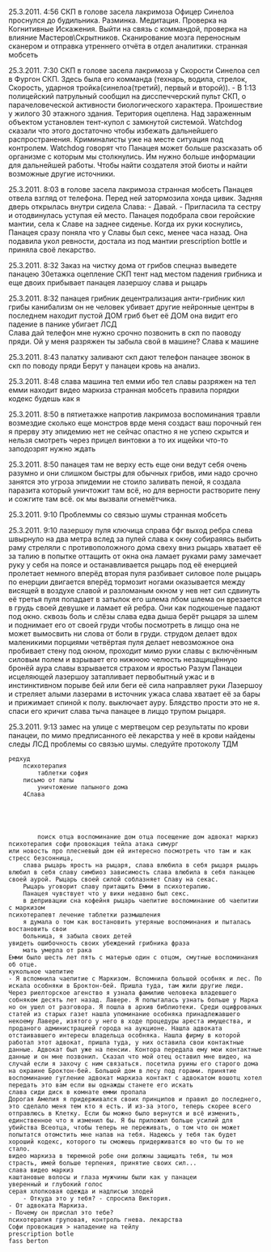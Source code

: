 
	
25.3.2011. 4:56 СКП
	в голове засела лакримоза
	Офицер Синелоа проснулся до будильника. Разминка. Медитация. Проверка на Когнитивные Искажения. Выйти на связь с коммандой, проверка на влияние Мастеров\Скрытников. Сканирование мозга переносным сканером и отправка утреннего отчёта в отдел аналитики. странная мобсеть

25.3.2011. 7:30 СКП
	в голове засела лакримоза у Скорости
	Синелоа сел в Фургон СКП. Здесь была его комманда (технарь, водила, стрелок, Скорость, ударноя тройка(синелоа(третий), первый и второй)). 
	- В 1:13 полицейский патрульный сообщил на дисспеччерский пульт СКП, о парачеловеческой активности биологического характера. Проишествие у жилого 30 этажного здания. Територия оцеплена. Над зараженным объектом установлен тент-купол с замкнутой системой. Watchdog сказали что этого достаточно чтобы избежать дальнейшего распространения. Криминалисты уже на месте ситуация под контролем. Watchdog говорят что Панацея может больше разсказать об организме с которым мы столкнулись. Им нужно больше информации для дальнейшей работы. Чтобы найти создателя этой биоты и найти возможные другие источники.

25.3.2011. 8:03
	в голове засела лакримоза
	странная мобсеть Панацея отвела взгляд от телефона. Перед ней затормозила хонда цивик. Задняя дверь открылась внутри сидела Слава:
	- Давай. - Пригласила та сестру и отодвинулась уступая ей место. Панацея подобрала свои геройские мантии, села к Славе на заднее сиденье. Когда их руки коснулись, Панацея сразу поняла что у Славы был секс, менее часа назад. Она подавила укол ревности, достала из под мантии prescription bottle и приняла своё лекарство.

25.3.2011. 8:32
	Заказ на чистку дома от грибов спецназ выведете панацею
	30етажка оцепление СКП тент над местом падения грибника и еще двоих
	прибывает панацея лазершоу слава и рыцарь 

25.3.2011. 8:32
	панацея грибник децентрализация анти-грибник кил грибы канибализм он не человек
	убивает другие нейронные центры
	в последнем находит пустой ДОМ гриб бъет её ДОМ она видит его падение в панике убигает ЛСД	
	Слава дай телефон мне нужно срочно позвонить в скп по паоводу пряди. 
	Ой у меня разряжен ты забыла свой в машине?
	Слава к машине

25.3.2011. 8:43
	палатку заливают 
	скп дают телефон панацее звонок в скп по поводу пряди 
	Берут у панацеи кровь на анализ.

25.3.2011. 8:48
	слава машина тел емми ибо тел славы разряжен на тел емми находит видео маркиза странная мобсеть
	правила порядки кодекс будешь как я 

25.3.2011. 8:50
	в пятиетажке напротив лакримоза воспоминания травли
	возмездие сколько еще монстров врде меня создаст ваш порочный ген
	я прерву эту эпидемию
	нет не сейчас опастно я не успею скрытся и нельзя смотреть через прицел винтовки а то их ищейки что-то заподозрят
	нужно ждать

25.3.2011. 8:50
	панацея там не верху есть еще они ведут себя очень разумно и они слишком быстры для обычных грибов, ими надо срочно занятся это угроза эпидемии
	не стоило заливать пеной, я создала паразита который уничтожит там всё, но для верности растворите пену и сожгите там всё.
	ок мы вызвали огнемётчика.

25.3.2011. 9:10
	Проблеммы со связью шумы странная мобсеть

25.3.2011. 9:10
	лазершоу пуля ключица справа бфг выход ребра слева
	швырнуло на два метра вслед за пулей
	слава к окну собираяясь выбить раму стреляли с противоположного дома свеху вниз 
	рыцарь хватает её за талию в попытке оттащить от окна
	она ламает руками  раму замечает руку у себя на поясе и останавливается рыцарь под её енерцией пролетает немного вперёд
	вторая пуля разбивает силовое поле 
	рыцарь по енерции двигается вперёд тормозит ногами оказывается между висящей в воздухе славой и разломаным окном у нев нет сил сдвинуть её
	третья пуля попадает в затылок его шлема
	лбом шлема он врезается в грудь своей девушке и ламает ей ребра. Они как подкошеные падают под окно.
	сквозь боль и слёзы слава едва дыша берёт рыцаря за шлем и поднимает его от своей груди чтобы посмотреть в лиццо она не может вымосвить ни слова от боли в груди. струдом делает вдох маленикими порциями
	четвёртая пуля делает невозможное она пробивает стену под окном, проходит мимо руки славы с включённым силовым полем и взрывает его нижнюю челюсть незащищённую бронёй
	аура славы взрывается страхом и яростью
	Разум Панацеи исцеляющей лазершоу затапливает первобытный ужас и в инстинктивном порыве бей или беги её сила направляет руки Лазершоу и стреляет алыми лазерами в источник ужаса
	слава хватает её за бары и прижимает   спиной к полу. выключает ауру. 
	Блядство прости это не я. 
	спаси его кричит слава тыча панацее в лиццо трупом рыцаря.

25.3.2011. 9:13
	замес на улице с мертвецом
	сер результаты по крови панацеи, по мимо предписанного её лекарства у неё в крови найдены следы ЛСД
	проблемы со связью шумы. следуйте протоколу ТДМ

	редхуд
		психотерапия 
			таблетки софия 
		письмо от папы 
			уничтожение папыного дома 
		4Слава





			поиск отца воспоминание дом отца посещение дом адвокат маркиз
	психотерапия софи провокация тейла атака симург
	или новость про плесневый дом ей интересно посмотреть что там и как
	стресс безсонница,
		слава рыцарь ярость на рыцаря, слава влюбила в себя рыцаря рыцарь влюбил в себя славу симбиоз зависимость слава влюбила в себя панацею своей аурой. Рыцарь своей силой соблазняет Славу на секас. 
		Рыцарь уговорит славу притащить Емми в психотерапию.
		Панацея чувствует что у вики недавно был секс.
		в депривации сна кофейня рыцарь чаепитие воспоминание об чаепитии с маркизом
	психотерапевт лечение таблетки размышления
		я думала о том как востановить утеряные воспоминания и пыталась востановить свои
		больница, я забыла своих детей
	увидеть ошибочность своих убеждений грибника фраза
		мать умерла от рака
	Емми было шесть лет пять с матерью один с отцом, смутные воспоминания об отце.
	кукольное чаепитие
	- Я вспомнила чаепитие с Маркизом. Вспомнила большой особняк и лес. По искала особняки в Броктон-бей. Пришла туда, там жили другие люди. Через риелторское агенство я узнала фамилию человека владевшего собняком десять лет назад. Лавере. Я попыталась узнать больше у Марка но он ушел от разговора. Я пошла в архив библиотеки. Среди оцифрованых статей из старых газет нашла упоминание особняка принадлежавшего некоему Лавере, изятого у него в ходе процедуры ареста имущества, и  проданого администрацией города на аукционе. Нашла адвоката отстаивавшего интересы владельца особняка. Нашла фирму в которой работал этот адвокат, пришла туда, у них оставила свои контактные данные. Адвокат был уже на пенсии. Контора передала ему мои контактные данные и он мне позвонил. Сказал что мой отец оставил мне видео, на случай если я захочу с ним связаться. посетила руины его старого дома на окраине Броктон-бей. Большой дом в лесу под горами. принятие воспоминание гугление адвокат маркиза контакт с адвокатом вошотц хотел передать это вам если вы однажды станете его искать
	слава сиди диск в комнате емми пропала
	Дорогая Амелия я придерживался своих принципов и правил до последнего, это сделало меня тем кто я есть. И из-за этого, теперь скорее всего отправлюсь в Клетку. Если бы можно было вернутся и всё изменить, единственное что я изменил бы. Я бы приложил больше усилий для убийства Всеотца, чтобы теперь не переживать, о том что он может попытатся отомстить мне напав на тебя. Надеюсь у тебя так будет хороший кодекс, которого ты сможешь придерживатся во что бы то не стало.
	видео маркиза в тюремной робе они должны защищать тебя, ты моя страсть, имей больше терпения, принятие своих сил...
	слава видео маркиз
	каштановые волосы и глаза мужчины были как у панацеи
	уверенный и глубокий голос
	серая хлопковая одежда и надписью злодей
		- Откуда это у тебя? - спросила Виктория.
	- От адвоката Маркиза.
	- Почему он прислал это тебе?
	психотерапия груповая, контроль гнева. лекарства
	Софи провокация > нападение на тейлу
	prescription botle
	fass berton
